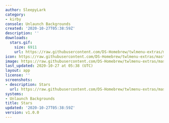 ```yaml
---
author: SleepyLark
category:
- kirby
console: Unlaunch Backgrounds
created: '2020-10-27T05:38:59Z'
description: ''
downloads:
  stars.gif:
    size: 6911
    url: https://raw.githubusercontent.com/DS-Homebrew/twlmenu-extras/master/_nds/TWiLightMenu/unlaunch/backgrounds/stars.gif
icon: https://raw.githubusercontent.com/DS-Homebrew/twlmenu-extras/master/_nds/TWiLightMenu/unlaunch/backgrounds/stars.gif
image: https://raw.githubusercontent.com/DS-Homebrew/twlmenu-extras/master/_nds/TWiLightMenu/unlaunch/backgrounds/stars.gif
last_updated: 2020-10-27 at 05:38 (UTC)
layout: app
license: ''
screenshots:
- description: Stars
  url: https://raw.githubusercontent.com/DS-Homebrew/twlmenu-extras/master/_nds/TWiLightMenu/unlaunch/backgrounds/stars.gif
systems:
- Unlaunch Backgrounds
title: Stars
updated: '2020-10-27T05:38:59Z'
version: v1.0.0
---
```

